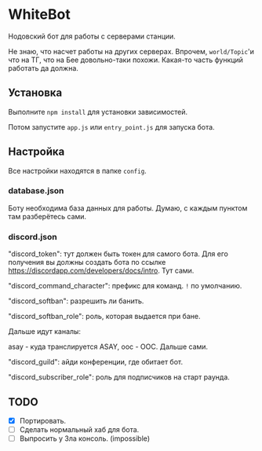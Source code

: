 # WhiteBot

Нодовский бот для работы с серверами станции.

Не знаю, что насчет работы на других серверах. Впрочем, `world/Topic`'и что на ТГ, что на Бее довольно-таки похожи. Какая-то часть функций работать да должна.

## Установка

Выполните `npm install` для установки зависимостей.

Потом запустите `app.js` или `entry_point.js` для запуска бота.

## Настройка

Все настройки находятся в папке `config`.

### database.json

  Боту необходима база данных для работы. Думаю, с каждым пунктом там разберётесь сами.

### discord.json

  "discord_token": тут должен быть токен для самого бота. Для его получения вы должны создать бота по ссылке https://discordapp.com/developers/docs/intro. Тут сами.

  "discord_command_character": префикс для команд. `!` по умолчанию.

  "discord_softban": разрешить ли банить.

  "discord_softban_role": роль, которая выдается при бане.

  Дальше идут каналы:

  asay - куда транслируется ASAY, ooc - OOC. Дальше сами.

  "discord_guild": айди конференции, где обитает бот.

  "discord_subscriber_role": роль для подписчиков на старт раунда.

## TODO

- [x] Портировать.
- [ ] Сделать нормальный хаб для бота.
- [ ] Выпросить у Зла консоль. (impossible)
